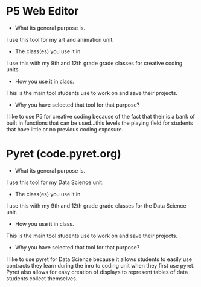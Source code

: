 
# P5 Web Editor

- What its general purpose is.

I use this tool for my art and animation unit.  


- The class(es) you use it in.

I use this with my 9th and 12th grade grade classes for creative coding units.


- How you use it in class.

This is the main tool students use to work on and save their projects.  


- Why you have selected that tool for that purpose?

I like to use P5 for creative coding because of the fact that their is a bank of built in functions that can be used...this levels the playing field for students that have little or no previous coding exposure.



# Pyret (code.pyret.org)

- What its general purpose is.
  
I use this tool for my Data Science unit.  


- The class(es) you use it in.
  
I use this with my 9th and 12th grade grade classes for the Data Science unit.


- How you use it in class.
  
This is the main tool students use to work on and save their projects. 


- Why you have selected that tool for that purpose?
 
 I like to use pyret for Data Science because it allows students to easily use contracts they learn during the inro to coding unit when they first use pyret.  Pyret also allows for easy creation of displays to represent tables of data students collect themselves.
